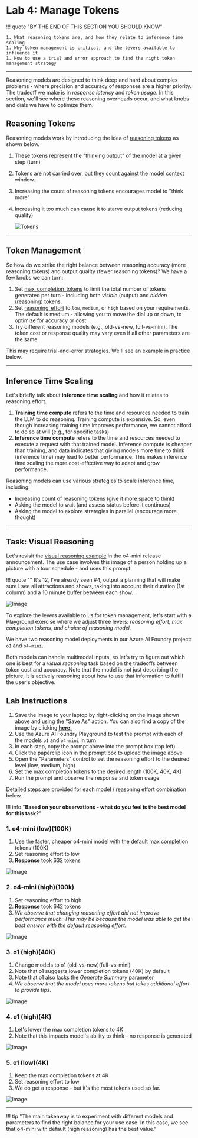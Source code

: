 # Lab 4: Manage Tokens

!!! quote "BY THE END OF THIS SECTION YOU SHOULD KNOW"

    1. What reasoning tokens are, and how they relate to inference time scaling
    1. Why token management is critical, and the levers available to influence it 
    1. How to use a trial and error approach to find the right token management strategy

---

Reasoning models are designed to think deep and hard about complex problems - where precision and accuracy of responses are a higher priority. The tradeoff we make is in _response latency_ and _token usage_. In this section, we'll see where these reasoning overheads occur, and what knobs and dials we have to optimize them.


## Reasoning Tokens

Reasoning models work by introducing the idea of [reasoning tokens](https://platform.openai.com/docs/guides/reasoning#how-reasoning-works) as shown below. 

1. These tokens represent the "thinking output" of the model at a given step (turn) 
1. Tokens are not carried over, but they count against the model context window.
1. Increasing the count of reasoning tokens encourages model to "think more"
1. Increasing it too much can cause it to starve output tokens (reducing quality)

    ![Tokens](./../assets/01-intro-token-window.png)

---

## Token Management

So how do we strike the right balance between reasoning accuracy (more reasoning tokens) and output quality (fewer reasoning tokens)? We have a few knobs we can turn:

1. Set [max_completion_tokens](https://platform.openai.com/docs/guides/reasoning?api-mode=chat#controlling-costs) to limit the total number of tokens generated per turn - including both _visible_ (output) and _hidden_ (reasoning) tokens.
1. Set [reasoning_effort](https://platform.openai.com/docs/guides/reasoning?api-mode=chat#get-started-with-reasoning) to `low`, `medium`, or `high` based on your requirements. The default is medium - allowing you to move the dial up or down, to optimize for accuracy or cost.
1. Try different reasoning models (e.g., old-vs-new, full-vs-mini). The token cost or response quality may vary even if all other parameters are the same.

This may require trial-and-error strategies. We'll see an example in practice below.

---

## Inference Time Scaling

Let's briefly talk about **inference time scaling** and how it relates to reasoning effort.

1. **Training time compute** refers to the time and resources needed to train the LLM to do reasoning. Training compute is expensive. So, even though increasing training time improves performance, we cannot afford to do so at will (e.g., for specific tasks)
2. **Inference time compute** refers to the time and resources needed to execute a request with that trained model. Inference compute is cheaper than training, and data indicates that giving models more time to think (inference time) may lead to better performance. This makes inference time scaling the more cost-effective way to adapt and grow performance.

Reasoning models can use various strategies to scale inference time, including:

- Increasing count of reasoning tokens (give it more space to think)
- Asking the model to wait (and assess status before it continues)
- Asking the model to explore strategies in parallel (encourage more thought)

---

## Task: Visual Reasoning

Let's revisit the [visual reasoning example](https://openai.com/index/introducing-o3-and-o4-mini/) in the o4-mini release announcement. The use case involves this image of a person holding up a picture with a tour schedule - and uses this prompt: 

!!! quote ""
    It's 12, I've already seen #4, 
    output a planning that will make sure I see all attractions and shows, 
    taking into account their duration (1st column) 
    and a 10 minute buffer between each show.

![Image](./../assets/example-o1.jpg)


To explore the levers available to us for token management, let's start with a Playground exercise where we adjust three levers: _reasoning effort, max completion tokens, and choice of reasoning model._

We have two reasoning model deployments in our Azure AI Foundry project: `o1` and `o4-mini`. 

Both models can handle multimodal inputs, so let's try to figure out which one is best for a _visual reasoning_ task based on the tradeoffs between token cost and accuracy. Note that the model is not just describing the picture, it is actively reasoning about how to use that information to fulfill the user's objective.

## Lab Instructions

1. Save the image to your laptop by right-clicking on the image shown above and using the "Save As" action. You can also find a copy of the image by clicking [**here.**](https://raw.githubusercontent.com/microsoft/BUILD25-LAB333/refs/heads/main/docs/01-Workshop/assets/example-o1.jpg)
1. Use the Azure AI Foundry Playground to test the prompt with each of the models `o1` and `o4-mini` in turn
1. In each step, copy the prompt above into the prompt box (top left)
1. Click the paperclip icon in the prompt box to upload the image above
1. Open the "Parameters" control to set the reasoning effort to the desired level (low, medium, high)
1. Set the max completion tokens to the desired length (100K, 40K, 4K)
1. Run the prompt and observe the response and token usage 

Detailed steps are provided for each model / reasoning effort combination below.

!!! info "**Based on your observations -  what do you feel is the best model for this task?**"



### 1. o4-mini (low)(100K)

1. Use the faster, cheaper o4-mini model with the default max completion tokens (100K)
1. Set reasoning effort to low
1. **Response** took 632 tokens

![Image](./../assets/visual-1-o4mini-low.png)

### 2. o4-mini (high)(100k)

1. Set reasoning effort to high
1. **Response** took 642 tokens
1. _We observe that changing reasoning effort did not improve performance much. This may be because the model was able to get the best answer with the default reasoning effort._

![Image](./../assets/visual-2-o4mini-high.png)

### 3. o1 (high)(40K)

1. Change models to o1 (old-vs-new)(full-vs-mini)
1. Note that o1 suggests lower completion tokens (40K) by default
1. Note that o1 also lacks the _Generate Summary_ parameter
1. _We observe that the model uses more tokens but takes additional effort to provide tips._

![Image](./../assets/visual-3-o1-high-40k.png)

### 4.  o1 (high)(4K)

1. Let's lower the max completion tokens to 4K
1. Note that this impacts model's ability to think - no response is generated

![Image](./../assets/visual-4-o1-high-4k.png)


### 5. o1 (low)(4K)

1. Keep the max completion tokens at 4K
1. Set reasoning effort to low
1. We do get a response - but it's the most tokens used so far.

![Image](./../assets/visual-5-o1-low-4k.png)

---

!!! tip "The main takeaway is to experiment with different models and parameters to find the right balance for your use case. In this case, we see that o4-mini with default (high reasoning) has the best value."

